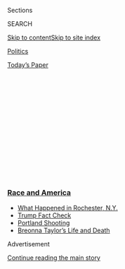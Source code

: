 <div id="app">

<div>

<div>

<div>

<div class="NYTAppHideMasthead css-1q2w90k e1suatyy0">

<div class="section css-ui9rw0 e1suatyy2">

<div class="css-eph4ug er09x8g0">

<div class="css-6n7j50">

</div>

<span class="css-1dv1kvn">Sections</span>

<div class="css-10488qs">

<span class="css-1dv1kvn">SEARCH</span>

</div>

[Skip to content](#site-content)[Skip to site
index](#site-index)

</div>

<div id="masthead-section-label" class="css-1wr3we4 eaxe0e00">

[Politics](https://www.nytimes3xbfgragh.onion/section/politics)

</div>

<div class="css-10698na e1huz5gh0">

</div>

</div>

<div id="masthead-bar-one" class="section hasLinks css-15hmgas e1csuq9d3">

<div class="css-uqyvli e1csuq9d0">

</div>

<div class="css-1uqjmks e1csuq9d1">

</div>

<div class="css-9e9ivx">

[](https://myaccount.nytimes3xbfgragh.onion/auth/login?response_type=cookie&client_id=vi)

</div>

<div class="css-1bvtpon e1csuq9d2">

[Today’s
Paper](https://www.nytimes3xbfgragh.onion/section/todayspaper)

</div>

</div>

</div>

</div>

<div data-aria-hidden="false">

<div id="site-content" data-role="main">

<div>

<div class="css-1aor85t" style="opacity:0.000000001;z-index:-1;visibility:hidden">

<div class="css-1hqnpie">

<div class="css-epjblv">

<span class="css-17xtcya">[Politics](/section/politics)</span><span class="css-x15j1o">|</span><span class="css-fwqvlz">More
Than Ever, Trump Casts Himself as the Defender of White
America</span>

</div>

<div class="css-k008qs">

<div class="css-1iwv8en">

<span class="css-18z7m18"></span>

<div>

</div>

</div>

<span class="css-1n6z4y">https://nyti.ms/2FbTrsB</span>

<div class="css-1705lsu">

<div class="css-4xjgmj">

<div class="css-4skfbu" data-role="toolbar" data-aria-label="Social Media Share buttons, Save button, and Comments Panel with current comment count" data-testid="share-tools">

  - 
  - 
  - 
  - 
    
    <div class="css-6n7j50">
    
    </div>

  - 

</div>

</div>

</div>

</div>

</div>

</div>

<div class="css-13pd83m">

<div class="css-l9svim">

### [<span class="css-pa1jbp"><span class="css-1rxm0ex">Race and</span><span class="css-1rxm0ex"> America</span></span>](https://www.nytimes3xbfgragh.onion/news-event/george-floyd-protests-minneapolis-new-york-los-angeles?name=styln-george-floyd&region=TOP_BANNER&block=storyline_menu_recirc&action=click&pgtype=Article&impression_id=30917540-f286-11ea-828f-7bf945cdf89b&variant=undefined)

  - <span class="css-ousu42">[What Happened in Rochester,
    N.Y.](https://www.nytimes3xbfgragh.onion/2020/09/04/nyregion/rochester-police-daniel-prude.html?name=styln-george-floyd&region=TOP_BANNER&block=storyline_menu_recirc&action=click&pgtype=Article&impression_id=30919c50-f286-11ea-828f-7bf945cdf89b&variant=undefined)</span>
  - <span class="css-ousu42">[Trump Fact
    Check](https://www.nytimes3xbfgragh.onion/2020/09/01/us/politics/trump-fact-check-protests.html?name=styln-george-floyd&region=TOP_BANNER&block=storyline_menu_recirc&action=click&pgtype=Article&impression_id=30919c51-f286-11ea-828f-7bf945cdf89b&variant=undefined)</span>
  - <span class="css-ousu42">[Portland
    Shooting](https://www.nytimes3xbfgragh.onion/2020/08/30/us/portland-shooting-explained.html?name=styln-george-floyd&region=TOP_BANNER&block=storyline_menu_recirc&action=click&pgtype=Article&impression_id=30919c52-f286-11ea-828f-7bf945cdf89b&variant=undefined)</span>
  - <span class="css-ousu42">[Breonna Taylor’s Life and
    Death](https://www.nytimes3xbfgragh.onion/2020/08/30/us/breonna-taylor-police-killing.html?name=styln-george-floyd&region=TOP_BANNER&block=storyline_menu_recirc&action=click&pgtype=Article&impression_id=30919c53-f286-11ea-828f-7bf945cdf89b&variant=undefined)</span>

</div>

</div>

<div id="top-wrapper" class="css-1sy8kpn">

<div id="top-slug" class="css-l9onyx">

Advertisement

</div>

[Continue reading the main
story](#after-top)

<div class="ad top-wrapper" style="text-align:center;height:100%;display:block;min-height:250px">

<div id="top" class="place-ad" data-position="top" data-size-key="top">

</div>

</div>

<div id="after-top">

</div>

</div>

<div>

<div id="sponsor-wrapper" class="css-1hyfx7x">

<div id="sponsor-slug" class="css-19vbshk">

Supported by

</div>

[Continue reading the main
story](#after-sponsor)

<div id="sponsor" class="ad sponsor-wrapper" style="text-align:center;height:100%;display:block">

</div>

<div id="after-sponsor">

</div>

</div>

<div class="css-186x18t">

News Analysis

</div>

<div class="css-1vkm6nb ehdk2mb0">

# More Than Ever, Trump Casts Himself as the Defender of White America

</div>

Presenting himself as a warrior against identity politics, the president
has increasingly made appeals to the grievances of white supporters a
centerpiece of his re-election campaign.

<div class="css-79elbk" data-testid="photoviewer-wrapper">

<div class="css-z3e15g" data-testid="photoviewer-wrapper-hidden">

</div>

<div class="css-1a48zt4 ehw59r15" data-testid="photoviewer-children">

![<span class="css-16f3y1r e13ogyst0" data-aria-hidden="true">President
Trump greeted law enforcement officers at a high school in Kenosha,
Wis., last week. He has staunchly defended the police and repeatedly
criticized protesters who have called for racial justice for Black
Americans.</span><span class="css-cnj6d5 e1z0qqy90" itemprop="copyrightHolder"><span class="css-1ly73wi e1tej78p0">Credit...</span><span><span>Anna
Moneymaker for The New York
Times</span></span></span>](https://static01.graylady3jvrrxbe.onion/images/2020/09/06/us/politics/06trump-race1/06trump-race1-articleLarge.jpg?quality=75&auto=webp&disable=upscale)

</div>

</div>

<div class="css-18e8msd">

<div class="css-vp77d3 epjyd6m0">

<div class="css-hus3qt ey68jwv0" data-aria-hidden="true">

[![Peter
Baker](https://static01.graylady3jvrrxbe.onion/images/2018/06/13/multimedia/peter-baker/peter-baker-thumbLarge-v2.png
"Peter Baker")](https://www.nytimes3xbfgragh.onion/by/peter-baker)

</div>

<div class="css-1baulvz">

By [<span class="css-1baulvz last-byline" itemprop="name">Peter
Baker</span>](https://www.nytimes3xbfgragh.onion/by/peter-baker)

</div>

</div>

  - 
    
    <div class="css-ld3wwf e16638kd2">
    
    Sept. 6,
    2020
    
    </div>

  - 
    
    <div class="css-4xjgmj">
    
    <div class="css-d8bdto" data-role="toolbar" data-aria-label="Social Media Share buttons, Save button, and Comments Panel with current comment count" data-testid="share-tools">
    
      - 
      - 
      - 
      - 
        
        <div class="css-6n7j50">
        
        </div>
    
      - 
    
    </div>
    
    </div>

</div>

</div>

<div class="section meteredContent css-1r7ky0e" name="articleBody" itemprop="articleBody">

<div class="css-1fanzo5 StoryBodyCompanionColumn">

<div class="css-53u6y8">

WASHINGTON — After a summer when hundreds of thousands of people took to
the streets protesting racial injustice against Black Americans,
[President
Trump](https://www.nytimes3xbfgragh.onion/interactive/2020/us/elections/donald-trump.html)
has made it clear over the last few days that, in his view, the
country’s real race problem is bias against white Americans.

Just days after returning from Kenosha, Wis., where he [staunchly backed
law
enforcement](https://www.nytimes3xbfgragh.onion/2020/09/01/us/politics/trump-conspiracy-theory-thugs-plane.html)
and did not mention the name of Jacob Blake, the Black man shot seven
times in the back by the police, [Mr. Trump issued an
order](https://www.nytimes3xbfgragh.onion/2020/09/04/us/politics/trump-race-sensitivity-training.html)
on Friday to purge the federal government of racial sensitivity training
that his White House called “divisive, anti-American propaganda.”

The president then spent much of the weekend tweeting about his action,
presenting himself as a warrior against identity politics. “This is a
sickness that cannot be allowed to continue,” [he wrote of such
programs](https://twitter.com/realDonaldTrump/status/1302212909808971776).
“Please report any sightings so we can quickly extinguish\!” He
[reposted a
tweet](https://twitter.com/ColumbiaBugle/status/1302214228527456264)
from a conservative outlet hailing his order: “Sorry liberals\! How to
be Anti-White 101 is permanently cancelled\!”

Not in generations has a sitting president so overtly declared himself
the candidate of white America. While Mr. Trump’s campaign sought to
temper the culture war messaging at the Republican National Convention
last month by [showcasing Black and Hispanic supporters who denied that
he is a
racist](https://www.nytimes3xbfgragh.onion/2020/08/29/us/politics/rnc-trump-race-gender.html),
the president himself has increasingly made appeals to the grievances of
white supporters a centerpiece of his campaign to win a second term.

</div>

</div>

<div class="css-1fanzo5 StoryBodyCompanionColumn">

<div class="css-53u6y8">

The message appears designed to galvanize supporters who have cheered
what they see as a defiant stand against political correctness since the
days when he kicked off his last presidential campaign in 2015 by
denouncing, without evidence, Mexicans crossing the border as “rapists.”
While he initially voiced concern over [the killing of George
Floyd](https://www.nytimes3xbfgragh.onion/2020/05/31/us/george-floyd-investigation.html)
under the knee of a white police officer in Minneapolis this spring,
which touched off nationwide protests, he has focused since then almost
entirely on defending the police and condemning demonstrations during
which there have been outbreaks of looting and violence.

He has described American cities as hotbeds of chaos, [played to
“suburban
housewives”](https://www.nytimes3xbfgragh.onion/2020/07/30/upshot/trump-suburban-voters.html)
he casts as fearful of low-income people moving into their
neighborhoods, [sought to block a move — backed by the Pentagon and
Republican
lawmakers](https://www.nytimes3xbfgragh.onion/2020/06/10/us/politics/trump-rejects-renaming-military-bases.html)
— to rename Army bases named for Confederate generals, [criticized
NASCAR](https://www.nytimes3xbfgragh.onion/2020/07/06/us/politics/trump-bubba-wallace-nascar.html)
for banning the Confederate flag, called Black Lives Matter a “symbol of
hate” and vowed to strip funding from cities that do not take what he
deems tough enough action against protesters.

In effect, he is reaching out to a subset of white voters who think the
news media and political elites see Trump supporters as inherently
racist. Mr. Trump has repeatedly rejected the notion that America has a
problem with systemic racial bias, dismissing instances of police
brutality against Black Americans as the work of a few “bad apples,” in
his words.

</div>

</div>

<div class="css-cfo9c3">

</div>

<div class="css-cfo9c3">

</div>

<div class="css-1fanzo5 StoryBodyCompanionColumn">

<div class="css-53u6y8">

“Trump is the most extreme, and he has done something that is beyond the
bounds of anything we have seen,” said Sherrilyn Ifill, the president of
the NAACP Legal Defense and Educational Fund. “Playing with racism is a
dangerous game. It’s not that you can do it a little bit or do it slyly
or do it with a dog whistle. It’s all dangerous, and it’s all
potentially violent.”

</div>

</div>

<div class="css-1fanzo5 StoryBodyCompanionColumn">

<div class="css-53u6y8">

Aides said Mr. Trump’s actions were aimed at
eliminating<span class="css-8l6xbc evw5hdy0"> ﻿</span>pernicious views
that actually exacerbate prejudice. “President Trump believes that all
men and women are created equal, and he will stand against anti-American
philosophies of all kinds that promote racial division,” Kayleigh
McEnany, the White House press secretary, said on Sunday.

Public views of Mr. Trump flow through a racial prism. [A poll by CBS
News](https://drive.google.com/file/d/1hmvwY-EJIMWKveUWPTdpx_-JL6VTqCcx/view)
last week found that 66 percent of registered voters believed Mr. Trump
favored white people, versus 4 percent who said he worked against their
interests. By contrast, 20 percent thought he favored Black people and
50 percent said he worked against Black people. Among Black voters, 81
percent said he worked against their interests.

In the poll, Mr. Trump led former Vice President [Joseph R. Biden
Jr.](https://www.nytimes3xbfgragh.onion/interactive/2020/us/elections/joe-biden.html),
his Democratic challenger, among white voters by 51 percent to 43
percent, but trailed among Black voters with just 9 percent support,
compared with 85 percent for Mr. Biden. Among Hispanic voters, Mr. Biden
led by 63 percent to 25 percent.

The president’s latest order came as a [book to be published on Tuesday
by Michael D.
Cohen](https://www.nytimes3xbfgragh.onion/2020/09/06/us/politics/cohen-book-trump.html),
his former lawyer and fixer, describes a dismissive attitude toward
nonwhite voters during the 2016 campaign. They were “not my people,” Mr.
Cohen quotes Mr. Trump as saying. “I will never get the Hispanic vote,”
Mr. Trump added, according to the book. “Like the Blacks, they’re too
stupid to vote for Trump.”

The president’s approach in recent days seems to belie the Republican
convention programming that sought to soften his image on race by
featuring validators like Herschel Walker, the onetime football star,
and Vernon Jones, a Black Democratic state legislator from Georgia, who
testified to Mr. Trump’s friendship and support for people of all races.

</div>

</div>

<div class="css-79elbk" data-testid="photoviewer-wrapper">

<div class="css-z3e15g" data-testid="photoviewer-wrapper-hidden">

</div>

<div class="css-1a48zt4 ehw59r15" data-testid="photoviewer-children">

![<span class="css-16f3y1r e13ogyst0" data-aria-hidden="true">Herschel
Walker, the onetime football star, spoke from Westlake, Texas, during
the Republican National Convention last
month.</span><span class="css-cnj6d5 e1z0qqy90" itemprop="copyrightHolder"><span class="css-1ly73wi e1tej78p0">Credit...</span><span>Republican
National Convention, via
Reuters</span></span>](https://static01.graylady3jvrrxbe.onion/images/2020/09/06/us/politics/06trump-race2/06trump-race2-articleLarge.jpg?quality=75&auto=webp&disable=upscale)

</div>

</div>

<div class="css-1fanzo5 StoryBodyCompanionColumn">

<div class="css-53u6y8">

The president often makes the unfounded assertion that he has done more
for Black Americans than any president other perhaps than Abraham
Lincoln. He cites his [support for funding for historically Black
colleges and
universities](https://www.nytimes3xbfgragh.onion/2019/09/10/us/politics/trump-black-colleges.html),
his signature on [legislation overhauling criminal justice
sentencing](https://www.nytimes3xbfgragh.onion/2019/04/01/us/politics/first-step-act-donald-trump.html)
and an unemployment rate for Black people that dropped to record lows on
his watch, continuing a trend that had begun under his predecessor,
until it rose again with the pandemic-related economic slowdown.

But analysts said the convention had been aimed at making it easier for
white voters uncomfortable with Mr. Trump’s history on race to support
him and that it might have appealed to nonwhite voters who bristle at
the so-called cancel culture that has become a favorite target of the
right.

Like other policies put forth with little advance notice, Mr. Trump’s
focus on diversity training seems to have originated with something he
saw on Fox News. On Tuesday night, Tucker Carlson interviewed
Christopher F. Rufo, a conservative scholar at the Discovery Institute
who criticized what he called the “cult indoctrination” of “critical
race theory” programs in the government.

“It’s absolutely astonishing how critical race theory has pervaded every
institution in the federal government, and what I’ve discovered is that
critical race theory has become in essence the default ideology of the
federal bureaucracy and is now being weaponized against the American
people,” Mr. Rufo said on the program.

On his website, Mr. Rufo identified six agencies that had conducted
training sessions that he said asserted that America is inherently
racist and promoted concepts like unconscious bias, white privilege and
white fragility. At the Treasury Department, for instance, he said
employees had been told that “virtually all white people contribute to
racism” and that white staff members should “struggle to own their
racism.”

Mr. Trump’s memo on Friday adopted much of this language, attributing it
to “press reports.” The memo, signed by Russell T. Vought, the director
of the Office of Management and Budget, said “this divisive, false, and
demeaning propaganda of the critical race theory movement is contrary to
all we stand for as Americans and should have no place in the Federal
government.”

Mr. Trump wrote or reposted roughly 20 Twitter messages about the memo
on Saturday and on Sunday said [the Education Department would
investigate](https://twitter.com/realDonaldTrump/status/1302586046551597061)
schools that use curriculum from the 1619 Project by The New York Times
Magazine, an effort to look at American history through the frame of
slavery’s consequences and the contributions of Black Americans.

</div>

</div>

<div class="css-1fanzo5 StoryBodyCompanionColumn">

<div class="css-53u6y8">

</div>

</div>

<div class="css-cfo9c3">

</div>

<div class="css-1fanzo5 StoryBodyCompanionColumn">

<div class="css-53u6y8">

Critics said the president’s move was a transparent play for white votes
with less than two months until the Nov. 3 election.

“To say antiracism is anti-American is to say racism is American, which
is to say Trump wants white Americans to be racist,” said Ibram X.
Kendi, the author of “How to Be an Anti-Racist” and director of the
Boston University Center for Antiracist Research. “And that’s precisely
the point. He’s relying on manipulating the racist fears of white voters
to win them over. Once white people lose those fears through
interventions like trainings, Trump loses their votes.”

Mr. Rufo, though, said on Sunday that Mr. Trump was pitting his America
First narrative celebrating the nation’s heritage against what he called
the Black Lives Matter narrative that America was founded on racism.
“The president is framing the election for voters in these terms,” he
said. “Do they want to preserve the American way of life or do they want
to burn it down?”

</div>

</div>

<div>

</div>

</div>

<div>

</div>

<div>

</div>

<div>

</div>

<div>

<div id="bottom-wrapper" class="css-1ede5it">

<div id="bottom-slug" class="css-l9onyx">

Advertisement

</div>

[Continue reading the main
story](#after-bottom)

<div id="bottom" class="ad bottom-wrapper" style="text-align:center;height:100%;display:block;min-height:90px">

</div>

<div id="after-bottom">

</div>

</div>

</div>

</div>

</div>

## Site Index

<div>

</div>

## Site Information Navigation

  - [© <span>2020</span> <span>The New York Times
    Company</span>](https://help.nytimes3xbfgragh.onion/hc/en-us/articles/115014792127-Copyright-notice)

<!-- end list -->

  - [NYTCo](https://www.nytco.com/)
  - [Contact
    Us](https://help.nytimes3xbfgragh.onion/hc/en-us/articles/115015385887-Contact-Us)
  - [Work with us](https://www.nytco.com/careers/)
  - [Advertise](https://nytmediakit.com/)
  - [T Brand Studio](http://www.tbrandstudio.com/)
  - [Your Ad
    Choices](https://www.nytimes3xbfgragh.onion/privacy/cookie-policy#how-do-i-manage-trackers)
  - [Privacy](https://www.nytimes3xbfgragh.onion/privacy)
  - [Terms of
    Service](https://help.nytimes3xbfgragh.onion/hc/en-us/articles/115014893428-Terms-of-service)
  - [Terms of
    Sale](https://help.nytimes3xbfgragh.onion/hc/en-us/articles/115014893968-Terms-of-sale)
  - [Site
    Map](https://spiderbites.nytimes3xbfgragh.onion)
  - [Help](https://help.nytimes3xbfgragh.onion/hc/en-us)
  - [Subscriptions](https://www.nytimes3xbfgragh.onion/subscription?campaignId=37WXW)

</div>

</div>

</div>

</div>
